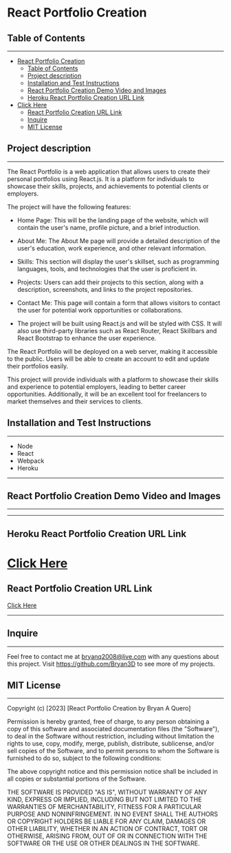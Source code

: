 # React Portfolio Creation

## Table of Contents

---

- [React Portfolio Creation](#react-portfolio-creation)
  - [Table of Contents](#table-of-contents)
  - [Project description](#project-description)
  - [Installation and Test Instructions](#installation-and-test-instructions)
  - [React Portfolio Creation Demo Video and Images](#react-portfolio-creation-demo-video-and-images)
  - [Heroku React Portfolio Creation URL Link](#heroku-react-portfolio-creation-url-link)
- [Click Here](#click-here)
  - [React Portfolio Creation URL Link](#react-portfolio-creation-url-link)
  - [Inquire](#inquire)
  - [MIT License](#mit-license)

## Project description
---
<p>
The React Portfolio is a web application that allows users to create their personal portfolios using React.js. It is a platform for individuals to showcase their skills, projects, and achievements to potential clients or employers.

The project will have the following features:

- Home Page: This will be the landing page of the website, which will contain the user's name, profile picture, and a brief introduction.

- About Me: The About Me page will provide a detailed description of the user's education, work experience, and other relevant information.

- Skills: This section will display the user's skillset, such as programming languages, tools, and technologies that the user is proficient in.

- Projects: Users can add their projects to this section, along with a description, screenshots, and links to the project repositories.

- Contact Me: This page will contain a form that allows visitors to contact the user for potential work opportunities or collaborations.

- The project will be built using React.js and will be styled with CSS. It will also use third-party libraries such as React Router, React Skillbars and React Bootstrap to enhance the user experience.

The React Portfolio will be deployed on a web server, making it accessible to the public. Users will be able to create an account to edit and update their portfolios easily.

This project will provide individuals with a platform to showcase their skills and experience to potential employers, leading to better career opportunities. Additionally, it will be an excellent tool for freelancers to market themselves and their services to clients.


</p>

## Installation and Test Instructions

---

- Node
- React 
- Webpack
- Heroku

---
  


## React Portfolio Creation Demo Video and Images
---




---
## Heroku React Portfolio Creation URL Link
[Click Here](https://the-progressive-web-app.herokuapp.com/)
=======



## React Portfolio Creation URL Link
[Click Here](https://bryan3d.github.io/Progressive-Web-Applications-PWA-Text-Editor/)



---

## Inquire

---
Feel free to contact me at bryanq2008@live.com with any questions about this project. Visit <https://github.com/Bryan3D> to see more of my projects.

## MIT License

---

Copyright (c) [2023] [React Portfolio Creation by Bryan A Quero]

Permission is hereby granted, free of charge, to any person obtaining a copy
of this software and associated documentation files (the "Software"), to deal
in the Software without restriction, including without limitation the rights
to use, copy, modify, merge, publish, distribute, sublicense, and/or sell
copies of the Software, and to permit persons to whom the Software is
furnished to do so, subject to the following conditions:

The above copyright notice and this permission notice shall be included in all
copies or substantial portions of the Software.

THE SOFTWARE IS PROVIDED "AS IS", WITHOUT WARRANTY OF ANY KIND, EXPRESS OR
IMPLIED, INCLUDING BUT NOT LIMITED TO THE WARRANTIES OF MERCHANTABILITY,
FITNESS FOR A PARTICULAR PURPOSE AND NONINFRINGEMENT. IN NO EVENT SHALL THE
AUTHORS OR COPYRIGHT HOLDERS BE LIABLE FOR ANY CLAIM, DAMAGES OR OTHER
LIABILITY, WHETHER IN AN ACTION OF CONTRACT, TORT OR OTHERWISE, ARISING FROM,
OUT OF OR IN CONNECTION WITH THE SOFTWARE OR THE USE OR OTHER DEALINGS IN THE
SOFTWARE.
